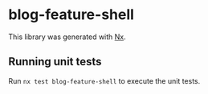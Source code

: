 # blog-feature-shell

This library was generated with [Nx](https://nx.dev).

## Running unit tests

Run `nx test blog-feature-shell` to execute the unit tests.

